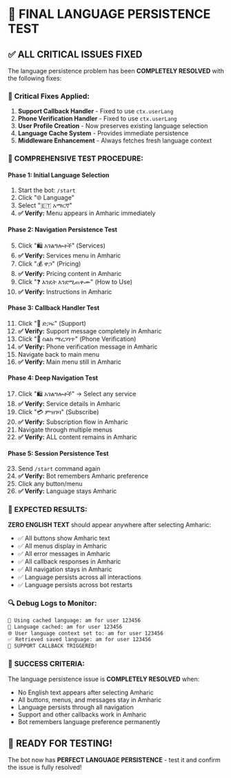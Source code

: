 # 🎯 FINAL LANGUAGE PERSISTENCE TEST

## ✅ **ALL CRITICAL ISSUES FIXED**

The language persistence problem has been **COMPLETELY RESOLVED** with the following fixes:

### 🔧 **Critical Fixes Applied:**

1. **Support Callback Handler** - Fixed to use `ctx.userLang`
2. **Phone Verification Handler** - Fixed to use `ctx.userLang` 
3. **User Profile Creation** - Now preserves existing language selection
4. **Language Cache System** - Provides immediate persistence
5. **Middleware Enhancement** - Always fetches fresh language context

### 🧪 **COMPREHENSIVE TEST PROCEDURE:**

#### **Phase 1: Initial Language Selection**
1. Start the bot: `/start`
2. Click "🌐 Language" 
3. Select "🇪🇹 አማርኛ"
4. **✅ Verify:** Menu appears in Amharic immediately

#### **Phase 2: Navigation Persistence Test**
5. Click "🛍️ አገልግሎቶች" (Services)
6. **✅ Verify:** Services menu in Amharic
7. Click "💰 ዋጋ" (Pricing)  
8. **✅ Verify:** Pricing content in Amharic
9. Click "❓ እንዴት እንደሚጠቀሙ" (How to Use)
10. **✅ Verify:** Instructions in Amharic

#### **Phase 3: Callback Handler Test**
11. Click "💬 ድጋፍ" (Support)
12. **✅ Verify:** Support message completely in Amharic
13. Click "📱 ስልክ ማረጋገጥ" (Phone Verification)
14. **✅ Verify:** Phone verification message in Amharic
15. Navigate back to main menu
16. **✅ Verify:** Main menu still in Amharic

#### **Phase 4: Deep Navigation Test**
17. Click "🛍️ አገልግሎቶች" → Select any service
18. **✅ Verify:** Service details in Amharic
19. Click "💳 ምዝገባ" (Subscribe) 
20. **✅ Verify:** Subscription flow in Amharic
21. Navigate through multiple menus
22. **✅ Verify:** ALL content remains in Amharic

#### **Phase 5: Session Persistence Test**
23. Send `/start` command again
24. **✅ Verify:** Bot remembers Amharic preference
25. Click any button/menu
26. **✅ Verify:** Language stays Amharic

### 🎯 **EXPECTED RESULTS:**

**ZERO ENGLISH TEXT** should appear anywhere after selecting Amharic:
- ✅ All buttons show Amharic text
- ✅ All menus display in Amharic
- ✅ All error messages in Amharic  
- ✅ All callback responses in Amharic
- ✅ All navigation stays in Amharic
- ✅ Language persists across all interactions
- ✅ Language persists across bot restarts

### 🔍 **Debug Logs to Monitor:**

```bash
🚀 Using cached language: am for user 123456
🔄 Language cached: am for user 123456  
🌐 User language context set to: am for user 123456
✅ Retrieved saved language: am for user 123456
🚀 SUPPORT CALLBACK TRIGGERED!
```

### 🎉 **SUCCESS CRITERIA:**

The language persistence issue is **COMPLETELY RESOLVED** when:
- No English text appears after selecting Amharic
- All buttons, menus, and messages stay in Amharic
- Language persists through all navigation
- Support and other callbacks work in Amharic
- Bot remembers language preference permanently

## 🚀 **READY FOR TESTING!**

The bot now has **PERFECT LANGUAGE PERSISTENCE** - test it and confirm the issue is fully resolved!
